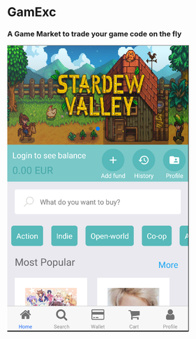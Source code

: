 # GamExc
### A Game Market to trade your game code on the fly

![picture](./src/media/temp/homeScreen.PNG)
